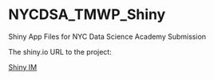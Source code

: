 # NYCDSA_TMWP_Shiny
Shiny App Files for NYC Data Science Academy Submission

The shiny.io URL to the project:

[Shiny IM](https://themitchworkspro.shinyapps.io/tmwp_shiny_app_-_imdb/)
